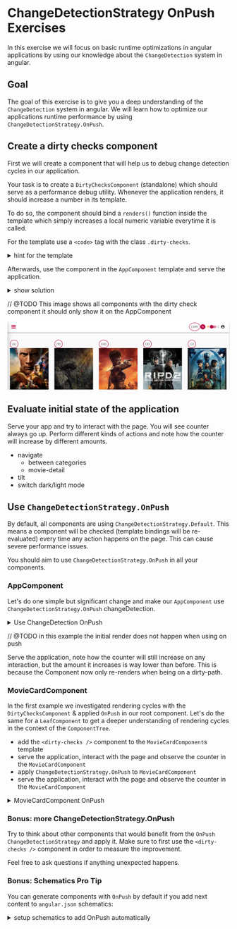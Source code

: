 # ChangeDetectionStrategy OnPush Exercises

In this exercise we will focus on basic runtime optimizations in angular applications by using our knowledge about
the `ChangeDetection` system in angular.

## Goal

The goal of this exercise is to give you a deep understanding of the `ChangeDetection` system in angular. We will learn
how to optimize our applications runtime performance by using `ChangeDetectionStrategy.OnPush`.

## Create a dirty checks component

First we will create a component that will help us to debug change detection cycles in our application.

Your task is to create a `DirtyChecksComponent` (standalone) which should serve as a performance debug utility.
Whenever the application renders, it should increase a number in its template.

To do so, the component should bind a `renders()` function inside the template which
simply increases a local numeric variable everytime it is called.

For the template use a `<code>` tag with the class `.dirty-checks`.

<details>
    <summary>hint for the template</summary>

```html
<code class="dirty-checks">({{ renders() }})</code> 
```
</details>

Afterwards, use the component in the `AppComponent` template and serve the application.

<details>
    <summary>show solution</summary>

```bash
# generate component
ng g c shared/dirty-checks --standalone --inline-style --inline-template --skip-tests
```

Add logic:

```typescript
// src/app/shared/dirty-checks.component.ts

import {Component, DoCheck} from "@angular/core";

@Component({
  selector: "dirty-checks",
  template: ` <code class="dirty-checks">({{ renders() }})</code> `,
  styles: [
    `
      :host {
        display: inline-block;
        border-radius: 100%;
        border: 2px solid var(--palette-secondary-main);
        padding: 1rem;
        font-size: var(--text-lg);
      }
    `,
  ],
  standalone: true
})
export class DirtyChecksComponent implements DoCheck {
  private _renders = 0;

  ngDoCheck() {
    this._renders++;
  }

  renders() {
    return this._renders;
  }
}
```

Add import in `app.component.ts` and include it in the imports section

```typescript
// Include dirty checks component import here.

import {DirtyChecksComponent} from "./shared/dirty-checks/dirty-checks.component";

@Component({
    selector: 'app-root',
    standalone: true,                                //👇
    imports: [RouterOutlet, AppShellComponent, DirtyChecksComponent],
  // ...
})
```

Add `<dirty-checks />` component in `app.component.ts` template:

```html
template: `
<app-shell>
  <!-- Add dirty checks here -->
  <dirty-checks />
  <router-outlet />
</app-shell>
`,
```

</details>

// @TODO This image shows all components with the dirty check component it should only show it on the AppComponent 

![in-usage](images/change-detection/dirty-checks-in-use.PNG)

## Evaluate initial state of the application

Serve your app and try to interact with the page. You will see counter always go up.
Perform different kinds of actions and note how the counter will increase by different amounts.

* navigate
  * between categories
  * movie-detail
* tilt
* switch dark/light mode

## Use `ChangeDetectionStrategy.OnPush`

By default, all components are using `ChangeDetectionStrategy.Default`.
This means a component will be checked (template bindings will be re-evaluated) every time any action happens on the page.
This can cause severe performance issues.

You should aim to use `ChangeDetectionStrategy.OnPush` in all your components.

### AppComponent

Let's do one simple but significant change and make our `AppComponent` use `ChangeDetectionStrategy.OnPush` changeDetection.

<details>
    <summary>Use ChangeDetection OnPush</summary>

```typescript
// app.component.ts

@Component({
  selector: 'app-root',
  template: `
    <app-shell>
      <dirty-checks />
      <router-outlet />
    </app-shell>
  `,
  changeDetection: ChangeDetectionStrategy.OnPush,
})
```

</details>

// @TODO in this example the initial render does not happen when using on push

Serve the application, note how the counter will still increase on any interaction, but the amount it increases is
way lower than before. This is because the Component now only re-renders when being on a dirty-path.

### MovieCardComponent

In the first example we investigated rendering cycles with the `DirtyChecksComponent` & applied `OnPush` in our root component.
Let's do the same for a `LeafComponent` to get a deeper understanding of rendering cycles in the context of the `ComponentTree`.

* add the `<dirty-checks />` component to the `MovieCardComponent`s template
* serve the application, interact with the page and observe the counter in the `MovieCardComponent`
* apply `ChangeDetectionStrategy.OnPush` to `MovieCardComponent`
* serve the application, interact with the page and observe the counter in the `MovieCardComponent`

<details>
    <summary>MovieCardComponent OnPush</summary>

```html
<!-- movie-card.component.html -->

<div class="movie-card"
     [tilt]="40"
     (click)="movieClicked()">

  <dirty-checks />
  <!-- other template -->
</div>
```

```ts
// movie-card.component.ts
import { ChangeDetectionStrategy } from '@angular/core';

@Component({
  /* */
  changeDetection: ChangeDetectionStrategy.OnPush,
})
export class MovieCardComponent {}
```

</details>


### Bonus: more ChangeDetectionStrategy.OnPush

Try to think about other components that would benefit from the `OnPush` `ChangeDetectionStrategy` and apply it.
Make sure to first use the `<dirty-checks />` component in order to measure the improvement.

Feel free to ask questions if anything unexpected happens.

### Bonus: Schematics Pro Tip

You can generate components with `OnPush` by default if you add next content to `angular.json` schematics:

<details>
    <summary>setup schematics to add OnPush automatically</summary>

```json
{
  "schematics": {
    "@schematics/angular": {
      "component": {
        "changeDetection": "OnPush"
      }
    }
  }
}
```

</details>

